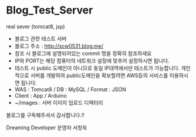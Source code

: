 # Blog_Test_Server
real sever (tomcat8, jsp)

* 블로그 관련 테스트 서버
* 블로그 주소 : http://scw0531.blog.me/
* 참조 시 블로그에 설명되어있는 commit 명을 정확히 참조하세요
* IP와 PORT는 해당 컴퓨터의 네트워크 설정에 맞추어 설정하시면 됩니다.
* 테스트 시 public 도메인이 아니므로 동일 IP대역에서만 테스트가 가능합니다. 개인적으로 서버를 개발하여 public도메인을 확보할려면 AWS등의 서비스를 이용하시면 됩니다.
* WAS : Tomcat8 / DB : MySQL / Format : JSON
* Client : App / Arduino
* ~/images : 서버 이미지 업로드 디렉터리


블로그를 구독해주셔서 감사합니다.!!

Dreaming Developer 운영자 서창욱
